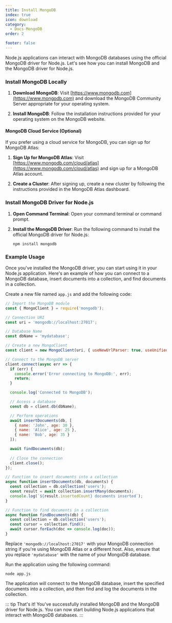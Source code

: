 ```yaml
---
title: Install MongoDB
index: true
icon: download
category:
  - Docs-MongoDB
order: 2

footer: false
---
```


Node.js applications can interact with MongoDB databases using the official MongoDB driver for Node.js. Let's see how you can install MongoDB and the MongoDB driver for Node.js.

### Install MongoDB Locally

1. **Download MongoDB**: Visit [https://www.mongodb.com](https://www.mongodb.com) and download the MongoDB Community Server appropriate for your operating system.

2. **Install MongoDB**: Follow the installation instructions provided for your operating system on the MongoDB website.

#### MongoDB Cloud Service (Optional)

If you prefer using a cloud service for MongoDB, you can sign up for MongoDB Atlas:

1. **Sign Up for MongoDB Atlas**: Visit [https://www.mongodb.com/cloud/atlas](https://www.mongodb.com/cloud/atlas) and sign up for a MongoDB Atlas account.

2. **Create a Cluster**: After signing up, create a new cluster by following the instructions provided in the MongoDB Atlas dashboard.

### Install MongoDB Driver for Node.js

1. **Open Command Terminal**: Open your command terminal or command prompt.

2. **Install the MongoDB Driver**: Run the following command to install the official MongoDB driver for Node.js:

   ```
   npm install mongodb
   ```

### Example Usage

Once you've installed the MongoDB driver, you can start using it in your Node.js application. Here's an example of how you can connect to a MongoDB database, insert documents into a collection, and find documents in a collection.

Create a new file named `app.js` and add the following code:

```javascript
// Import the MongoDB module
const { MongoClient } = require('mongodb');

// Connection URI
const uri = 'mongodb://localhost:27017';

// Database Name
const dbName = 'mydatabase';

// Create a new MongoClient
const client = new MongoClient(uri, { useNewUrlParser: true, useUnifiedTopology: true });

// Connect to the MongoDB server
client.connect(async err => {
  if (err) {
    console.error('Error connecting to MongoDB:', err);
    return;
  }

  console.log('Connected to MongoDB');

  // Access a database
  const db = client.db(dbName);

  // Perform operations
  await insertDocuments(db, [
    { name: 'John', age: 30 },
    { name: 'Alice', age: 25 },
    { name: 'Bob', age: 35 }
  ]);

  await findDocuments(db);
  
  // Close the connection
  client.close();
});

// Function to insert documents into a collection
async function insertDocuments(db, documents) {
  const collection = db.collection('users');
  const result = await collection.insertMany(documents);
  console.log(`${result.insertedCount} documents inserted`);
}

// Function to find documents in a collection
async function findDocuments(db) {
  const collection = db.collection('users');
  const cursor = collection.find();
  await cursor.forEach(doc => console.log(doc));
}
```

Replace `'mongodb://localhost:27017'` with your MongoDB connection string if you're using MongoDB Atlas or a different host. Also, ensure that you replace `'mydatabase'` with the name of your MongoDB database.

Run the application using the following command:

```
node app.js
```

The application will connect to the MongoDB database, insert the specified documents into a collection, and then find and log the documents in the collection.

::: tip That's it! You've successfully installed MongoDB and the MongoDB driver for Node.js. You can now start building Node.js applications that interact with MongoDB databases.
:::